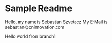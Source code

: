# Sample Readme

Hello, my name is Sebastian Szvetecz
My E-Mail is sebastian@cninnovation.com

Hello world from branch1
